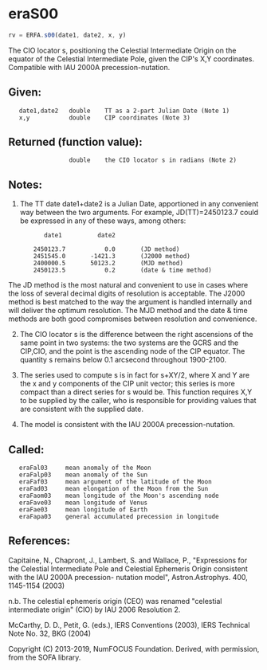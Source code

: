 # eraS00

```js
rv = ERFA.s00(date1, date2, x, y)
```

The CIO locator s, positioning the Celestial Intermediate Origin on
the equator of the Celestial Intermediate Pole, given the CIP's X,Y
coordinates.  Compatible with IAU 2000A precession-nutation.

## Given:
```
   date1,date2   double    TT as a 2-part Julian Date (Note 1)
   x,y           double    CIP coordinates (Note 3)
```

## Returned (function value):
```
                 double    the CIO locator s in radians (Note 2)
```

## Notes:

1) The TT date date1+date2 is a Julian Date, apportioned in any
   convenient way between the two arguments.  For example,
   JD(TT)=2450123.7 could be expressed in any of these ways,
   among others:

```
          date1          date2

       2450123.7           0.0       (JD method)
       2451545.0       -1421.3       (J2000 method)
       2400000.5       50123.2       (MJD method)
       2450123.5           0.2       (date & time method)
```

   The JD method is the most natural and convenient to use in
   cases where the loss of several decimal digits of resolution
   is acceptable.  The J2000 method is best matched to the way
   the argument is handled internally and will deliver the
   optimum resolution.  The MJD method and the date & time methods
   are both good compromises between resolution and convenience.

2) The CIO locator s is the difference between the right ascensions
   of the same point in two systems:  the two systems are the GCRS
   and the CIP,CIO, and the point is the ascending node of the
   CIP equator.  The quantity s remains below 0.1 arcsecond
   throughout 1900-2100.

3) The series used to compute s is in fact for s+XY/2, where X and Y
   are the x and y components of the CIP unit vector;  this series
   is more compact than a direct series for s would be.  This
   function requires X,Y to be supplied by the caller, who is
   responsible for providing values that are consistent with the
   supplied date.

4) The model is consistent with the IAU 2000A precession-nutation.

## Called:
```
   eraFal03     mean anomaly of the Moon
   eraFalp03    mean anomaly of the Sun
   eraFaf03     mean argument of the latitude of the Moon
   eraFad03     mean elongation of the Moon from the Sun
   eraFaom03    mean longitude of the Moon's ascending node
   eraFave03    mean longitude of Venus
   eraFae03     mean longitude of Earth
   eraFapa03    general accumulated precession in longitude
```

## References:

   Capitaine, N., Chapront, J., Lambert, S. and Wallace, P.,
   "Expressions for the Celestial Intermediate Pole and Celestial
   Ephemeris Origin consistent with the IAU 2000A precession-
   nutation model", Astron.Astrophys. 400, 1145-1154 (2003)

   n.b. The celestial ephemeris origin (CEO) was renamed "celestial
        intermediate origin" (CIO) by IAU 2006 Resolution 2.

   McCarthy, D. D., Petit, G. (eds.), IERS Conventions (2003),
   IERS Technical Note No. 32, BKG (2004)

Copyright (C) 2013-2019, NumFOCUS Foundation.
Derived, with permission, from the SOFA library.
